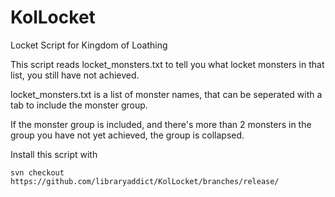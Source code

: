 # KolLocket
Locket Script for Kingdom of Loathing

This script reads locket_monsters.txt to tell you what locket monsters in that list, you still have not achieved.

locket_monsters.txt is a list of monster names, that can be seperated with a tab to include the monster group.

If the monster group is included, and there's more than 2 monsters in the group you have not yet achieved, the group is collapsed.

Install this script with

```text
svn checkout https://github.com/libraryaddict/KolLocket/branches/release/
```
